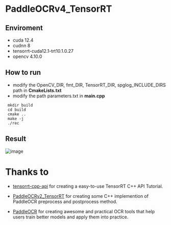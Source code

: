 # PaddleOCRv4_TensorRT
## Enviroment
* cuda 12.4
* cudnn 8
* tensorrt-cuda12.1-trt10.1.0.27
* opencv 4.10.0

## How to run
* modify the OpenCV_DIR, fmt_DIR, TensorRT_DIR, spglog_INCLUDE_DIRS path in **CmakeLists.txt**
* modify the path parameters.txt in **main.cpp**
```
 mkdir build
 cd build
 cmake ..
 make -j
 ./rec
```
## Result
![image](https://user-images.githubusercontent.com/87298337/179940172-4182773c-5786-4d5e-a1e1-8a63e98b4f10.png)

# Thanks to

- [tensorrt-cpp-api](https://github.com/cyrusbehr/tensorrt-cpp-api) for creating a easy-to-use TensorRT C++ API Tutorial.

- [PaddleOCRv2_TensorRT](https://github.com/zwenyuan1/PaddleOCRv2_TensorRT) for creating some C++ implemention of PaddleOCR preprocess and postprocess method.

- [PaddleOCR](https://github.com/PaddlePaddle/PaddleOCR) for creating awesome and practical OCR tools that help users train better models and apply them into practice.